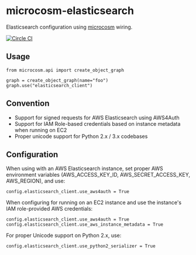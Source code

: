 # microcosm-elasticsearch

Elasticsearch configuration using [microcosm](https://github.com/globality-corp/microcosm) wiring.

[![Circle CI](https://circleci.com/gh/globality-corp/microcosm-elasticsearch/tree/develop.svg?style=svg)](https://circleci.com/gh/globality-corp/microcosm-elasticsearch/tree/develop)


## Usage

    from microcosm.api import create_object_graph

    graph = create_object_graph(name="foo")
    graph.use("elasticsearch_client")


## Convention

 - Support for signed requests for AWS Elasticsearch using AWS4Auth
 - Support for IAM Role-based credentials based on instance metadata when running on EC2
 - Proper unicode support for Python 2.x / 3.x codebases


## Configuration

When using with an AWS Elasticsearch instance, set proper AWS environment variables (AWS_ACCESS_KEY_ID, AWS_SECRET_ACCESS_KEY, AWS_REGION), and use:

    config.elasticsearch_client.use_aws4auth = True

When configuring for running on an EC2 instance and use the instance's IAM role-provided AWS credentials:

    config.elasticsearch_client.use_aws4auth = True
    config.elasticsearch_client.use_aws_instance_metadata = True

For proper Unicode support on Python 2.x, use:

    config.elasticsearch_client.use_python2_serializer = True
